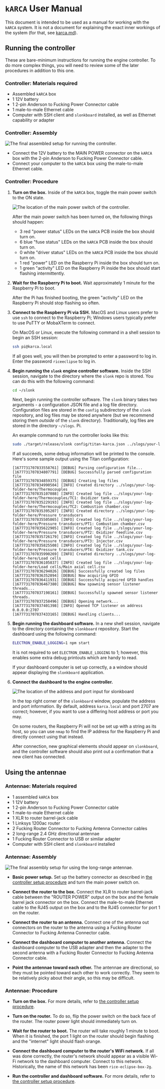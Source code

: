 # `kARCA` User Manual

This document is intended to be used as a manual for working with the `kARCA` system.
It is not a document for explaining the exact inner workings of the system (for that, see
[karca.md](karca.md)).

## Running the controller

These are bare-minimum instructions for running the engine controller.
To do more complex things, you will need to review some of the later procedures in addition to this
one.

### Controller: Materials required

- Assembled `kARCA` box
- 1 12V battery
- 1 2-pin Anderson to Fucking Power Connector cable
- 1 male-to-male Ethernet cable
- Computer with SSH client and `slonkboard` installed, as well as Ethernet capability or adapter

### Controller: Assembly

![The final assembled setup for running the controller.](img/running_controller_assembly.png)

- Connect the 12V battery to the MAIN POWER connector on the `kARCA` box with the 2-pin Anderson to
  Fucking Power Connector cable.
- Connect your computer to the `kARCA` box using the male-to-male Ethernet cable.

### Controller: Procedure

1. **Turn on the box.**
   Inside of the `kARCA` box, toggle the main power switch to the ON state.

   ![The location of the main power switch of the controller.](img/main_power_switch.png)

   After the main power switch has been turned on, the following things should happen:

   - 3 red "power status" LEDs on the `kARCA` PCB inside the box should turn on.
   - 6 blue "fuse status" LEDs on the `kARCA` PCB inside the box should turn on.
   - 0 white "driver status" LEDs on the `kARCA` PCB inside the box should turn on.
   - 1 red "power" LED on the Raspberry Pi inside the box should turn on.
   - 1 green "activity" LED on the Raspberry Pi inside the box should start flashing intermittently.

1. **Wait for the Raspberry Pi to boot.**
   Wait approximately 1 minute for the Raspberry Pi to boot.

   After the Pi has finished booting, the green "activity" LED on the Raspberry Pi should stop
   flashing so often.

1. **Connect to the Raspberry Pi via SSH.**
   MacOS and Linux users prefer to use `ssh` to connect to the Raspberry Pi; Windows users typically
   prefer to use PuTTY or MobaXTerm to connect.

   On MacOS or Linux, execute the following command in a shell session to begin an SSH session:

   ```sh
   ssh pi@karca.local
   ```

   If all goes well, you will then be prompted to enter a password to log in.
   Enter the password `riceeclipse` to log in.

1. **Begin running the `slonk` engine controller software.**
   Inside the SSH session, navigate to the directory where the `slonk` repo is stored.
   You can do this with the following command:

   ```sh
   cd ~/slonk
   ```

   Next, begin running the controller software.
   The `slonk` binary takes two arguments - a configuration JSON file and a log file directory.
   Configuration files are stored in the `config` subdirectory of the `slonk` repository, and log
   files may be stored anywhere (but we recommend storing them _outside_ of the `slonk` directory).
   Traditionally, log files are stored in the directory `~/slogs`.
   Pi.

   An example command to run the controller looks like this:

   ```sh
   sudo ./target/release/slonk config/titan-karca.json ../slogs/your-log-folder-here
   ```

   If all succeeds, some debug information will be printed to the console.
   Here's some sample output using the Titan configuration:

   ```text
   [1677731707833558761] [DEBUG] Parsing configuration file...
   [1677731707834807791] [DEBUG] Successfully parsed configuration file
   [1677731707834859375] [DEBUG] Creating log files
   [1677731707834990504] [INFO] Created directory ../slogs/your-log-folder-here/Thermocouples
   [1677731707835107088] [INFO] Created log file ../slogs/your-log-folder-here/Thermocouples/TC1: Oxidizer tank.csv
   [1677731707835229193] [INFO] Created log file ../slogs/your-log-folder-here/Thermocouples/TC2: Combustion chamber.csv
   [1677731707835395207] [INFO] Created directory ../slogs/your-log-folder-here/Pressure transducers
   [1677731707835505865] [INFO] Created log file ../slogs/your-log-folder-here/Pressure transducers/PT1: Combustion chamber.csv
   [1677731707835622905] [INFO] Created log file ../slogs/your-log-folder-here/Pressure transducers/PT2: Oxidizer feedline.csv
   [1677731707835726179] [INFO] Created log file ../slogs/your-log-folder-here/Pressure transducers/PT3: Injector.csv
   [1677731707835825508] [INFO] Created log file ../slogs/your-log-folder-here/Pressure transducers/PT4: Oxidizer tank.csv
   [1677731707835990269] [INFO] Created directory ../slogs/your-log-folder-here/Load cells
   [1677731707836105837] [INFO] Created log file ../slogs/your-log-folder-here/Load cells/Main axial cell.csv
   [1677731707836294026] [DEBUG] Successfully created log files
   [1677731707836352894] [DEBUG] Now acquiring GPIO
   [1677731707836411931] [DEBUG] Successfully acquired GPIO handles
   [1677731707836467380] [DEBUG] Now spawning sensor listener threads...
   [1677731707837198161] [DEBUG] Successfully spawned sensor listener threads.
   [1677731707837258496] [DEBUG] Opening network...
   [1677731707837401398] [INFO] Opened TCP listener on address 0.0.0.0:2707
   [1677731707837433165] [DEBUG] Handling clients...
   ```

1. **Begin running the dashboard software.**
   In a new shell session, navigate to the directory containing the `slonkboard` repository.
   Start the dashboard using the following command:

   ```sh
   ELECTRON_ENABLE_LOGGING=1 npm start
   ```

   It is not required to set `ELECTRON_ENABLE_LOGGING` to 1; however, this enables some extra debug
   printouts which are handy to read.

   If your dashboard computer is set up correctly, a a window should appear displaying the
   `slonkboard` application.

1. **Connect the dashboard to the engine controller.**

   ![The location of the address and port input for `slonkboard`](img/slonkboard/address_input.png)

   In the top right corner of the `slonkboard` window, populate the address and port information.
   By default, address `karca.local` and port 2707 are correct; however, if you want to use a
   differing host address or port you may.

   On some routers, the Raspberry Pi will not be set up with a string as its host, so you can use
   `nmap` to find the IP address for the Raspberry Pi and directly connect using that instead.

   After connection, new graphical elements should appear on `slonkboard`, and the controller
   software should also print out a confirmation that a new client has connected.

## Using the antennae

### Antennae: Materials required

- 1 assembled `kARCA` box
- 1 12V battery
- 1 2-pin Anderson to Fucking Power Connector cable
- 1 male-to-male Ethernet cable
- 1 XLR to router barrel-jack cable
- 1 Linksys 1200ac router
- 2 Fucking Router Connector to Fucking Antenna Connector cables
- 2 long-range 2.4 GHz directional antennae
- 1 Fucking Router Connector to USB or similar adapter
- Computer with SSH client and `slonkboard` installed

### Antennae: Assembly

![The final assembly setup for using the long-range antennae.](img/using-antennae-assembly.png)

- **Basic power setup.**
  Set up the battery connector as described in
  [the controller setup procedure](#controller-assembly) and turn the main power switch on.

- **Connect the router to the box.**
  Connect the XLR to router barrel-jack cable between the "ROUTER POWER" output on the box and the
  female barrel jack connector on the box.
  Connect the male-to-male Ethernet cable to the RJ45 output on the box and to the RJ45 connector
  for port 1 on the router.

- **Connect the router to an antenna.**
  Connect one of the antenna out connectors on the router to the antenna using a Fucking Router
  Connector to Fucking Antenna Connector cable.

- **Connect the dashboard computer to another antenna.**
  Connect the dashboard computer to the USB adapter and then the adapter to the second antenna with
  a Fucking Router Connector to Fucking Antenna Connector cable.

- **Point the antennae toward each other.**
  The antennae are directional, so they must be pointed toward each other to work correctly.
  They seem to be relatively picky about their angle, so this may be difficult.

### Antennae: Procedure

- **Turn on the box.**
  For more details, refer to [the controller setup procedure](#controller-procedure).

- **Turn on the router.**
  To do so, flip the power switch on the back face of the router.
  The router power light should immediately turn on.

- **Wait for the router to boot.**
  The router will take roughly 1 minute to boot.
  When it is finished, the port 1 light on the router should begin flashing and the "internet"
  light should flash orange.

- **Connect the dashboard computer to the router's WiFi network.**
  If all was done correctly, the router's network should appear as a visible Wi-Fi network to the
  dashboard computer.
  Connect to this network.
  Historically, the name of this network has been `rice-eclipse-box-2g`.

- **Run the controller and dashboard software.**
  For more details, refer to [the controller setup procedure](#controller-procedure).
